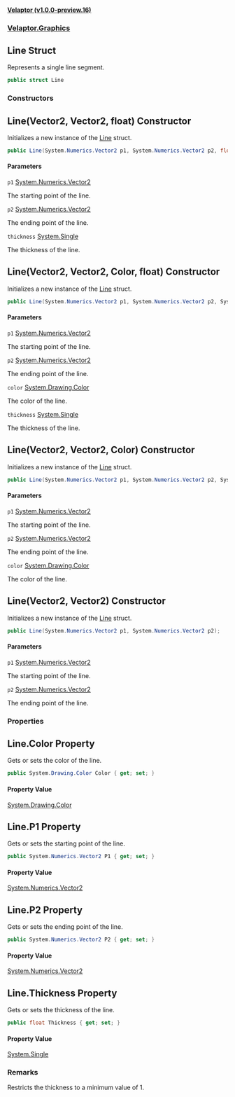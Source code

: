 #### [Velaptor (v1.0.0-preview.16)](./namespaces.md 'Velaptor Namespaces')
### [Velaptor.Graphics](./Velaptor.Graphics.md 'Velaptor.Graphics')

## Line Struct

Represents a single line segment.

```csharp
public struct Line
```
### Constructors

<a name='Velaptor.Graphics.Line.Line(System.Numerics.Vector2,System.Numerics.Vector2,float)'></a>

## Line(Vector2, Vector2, float) Constructor

Initializes a new instance of the [Line](./Velaptor.Graphics.Line.md 'Velaptor.Graphics.Line') struct.

```csharp
public Line(System.Numerics.Vector2 p1, System.Numerics.Vector2 p2, float thickness);
```
#### Parameters

<a name='Velaptor.Graphics.Line.Line(System.Numerics.Vector2,System.Numerics.Vector2,float).p1'></a>

`p1` [System.Numerics.Vector2](https://docs.microsoft.com/en-us/dotnet/api/System.Numerics.Vector2 'System.Numerics.Vector2')

The starting point of the line.

<a name='Velaptor.Graphics.Line.Line(System.Numerics.Vector2,System.Numerics.Vector2,float).p2'></a>

`p2` [System.Numerics.Vector2](https://docs.microsoft.com/en-us/dotnet/api/System.Numerics.Vector2 'System.Numerics.Vector2')

The ending point of the line.

<a name='Velaptor.Graphics.Line.Line(System.Numerics.Vector2,System.Numerics.Vector2,float).thickness'></a>

`thickness` [System.Single](https://docs.microsoft.com/en-us/dotnet/api/System.Single 'System.Single')

The thickness of the line.

<a name='Velaptor.Graphics.Line.Line(System.Numerics.Vector2,System.Numerics.Vector2,System.Drawing.Color,float)'></a>

## Line(Vector2, Vector2, Color, float) Constructor

Initializes a new instance of the [Line](./Velaptor.Graphics.Line.md 'Velaptor.Graphics.Line') struct.

```csharp
public Line(System.Numerics.Vector2 p1, System.Numerics.Vector2 p2, System.Drawing.Color color, float thickness);
```
#### Parameters

<a name='Velaptor.Graphics.Line.Line(System.Numerics.Vector2,System.Numerics.Vector2,System.Drawing.Color,float).p1'></a>

`p1` [System.Numerics.Vector2](https://docs.microsoft.com/en-us/dotnet/api/System.Numerics.Vector2 'System.Numerics.Vector2')

The starting point of the line.

<a name='Velaptor.Graphics.Line.Line(System.Numerics.Vector2,System.Numerics.Vector2,System.Drawing.Color,float).p2'></a>

`p2` [System.Numerics.Vector2](https://docs.microsoft.com/en-us/dotnet/api/System.Numerics.Vector2 'System.Numerics.Vector2')

The ending point of the line.

<a name='Velaptor.Graphics.Line.Line(System.Numerics.Vector2,System.Numerics.Vector2,System.Drawing.Color,float).color'></a>

`color` [System.Drawing.Color](https://docs.microsoft.com/en-us/dotnet/api/System.Drawing.Color 'System.Drawing.Color')

The color of the line.

<a name='Velaptor.Graphics.Line.Line(System.Numerics.Vector2,System.Numerics.Vector2,System.Drawing.Color,float).thickness'></a>

`thickness` [System.Single](https://docs.microsoft.com/en-us/dotnet/api/System.Single 'System.Single')

The thickness of the line.

<a name='Velaptor.Graphics.Line.Line(System.Numerics.Vector2,System.Numerics.Vector2,System.Drawing.Color)'></a>

## Line(Vector2, Vector2, Color) Constructor

Initializes a new instance of the [Line](./Velaptor.Graphics.Line.md 'Velaptor.Graphics.Line') struct.

```csharp
public Line(System.Numerics.Vector2 p1, System.Numerics.Vector2 p2, System.Drawing.Color color);
```
#### Parameters

<a name='Velaptor.Graphics.Line.Line(System.Numerics.Vector2,System.Numerics.Vector2,System.Drawing.Color).p1'></a>

`p1` [System.Numerics.Vector2](https://docs.microsoft.com/en-us/dotnet/api/System.Numerics.Vector2 'System.Numerics.Vector2')

The starting point of the line.

<a name='Velaptor.Graphics.Line.Line(System.Numerics.Vector2,System.Numerics.Vector2,System.Drawing.Color).p2'></a>

`p2` [System.Numerics.Vector2](https://docs.microsoft.com/en-us/dotnet/api/System.Numerics.Vector2 'System.Numerics.Vector2')

The ending point of the line.

<a name='Velaptor.Graphics.Line.Line(System.Numerics.Vector2,System.Numerics.Vector2,System.Drawing.Color).color'></a>

`color` [System.Drawing.Color](https://docs.microsoft.com/en-us/dotnet/api/System.Drawing.Color 'System.Drawing.Color')

The color of the line.

<a name='Velaptor.Graphics.Line.Line(System.Numerics.Vector2,System.Numerics.Vector2)'></a>

## Line(Vector2, Vector2) Constructor

Initializes a new instance of the [Line](./Velaptor.Graphics.Line.md 'Velaptor.Graphics.Line') struct.

```csharp
public Line(System.Numerics.Vector2 p1, System.Numerics.Vector2 p2);
```
#### Parameters

<a name='Velaptor.Graphics.Line.Line(System.Numerics.Vector2,System.Numerics.Vector2).p1'></a>

`p1` [System.Numerics.Vector2](https://docs.microsoft.com/en-us/dotnet/api/System.Numerics.Vector2 'System.Numerics.Vector2')

The starting point of the line.

<a name='Velaptor.Graphics.Line.Line(System.Numerics.Vector2,System.Numerics.Vector2).p2'></a>

`p2` [System.Numerics.Vector2](https://docs.microsoft.com/en-us/dotnet/api/System.Numerics.Vector2 'System.Numerics.Vector2')

The ending point of the line.
### Properties

<a name='Velaptor.Graphics.Line.Color'></a>

## Line.Color Property

Gets or sets the color of the line.

```csharp
public System.Drawing.Color Color { get; set; }
```

#### Property Value
[System.Drawing.Color](https://docs.microsoft.com/en-us/dotnet/api/System.Drawing.Color 'System.Drawing.Color')

<a name='Velaptor.Graphics.Line.P1'></a>

## Line.P1 Property

Gets or sets the starting point of the line.

```csharp
public System.Numerics.Vector2 P1 { get; set; }
```

#### Property Value
[System.Numerics.Vector2](https://docs.microsoft.com/en-us/dotnet/api/System.Numerics.Vector2 'System.Numerics.Vector2')

<a name='Velaptor.Graphics.Line.P2'></a>

## Line.P2 Property

Gets or sets the ending point of the line.

```csharp
public System.Numerics.Vector2 P2 { get; set; }
```

#### Property Value
[System.Numerics.Vector2](https://docs.microsoft.com/en-us/dotnet/api/System.Numerics.Vector2 'System.Numerics.Vector2')

<a name='Velaptor.Graphics.Line.Thickness'></a>

## Line.Thickness Property

Gets or sets the thickness of the line.

```csharp
public float Thickness { get; set; }
```

#### Property Value
[System.Single](https://docs.microsoft.com/en-us/dotnet/api/System.Single 'System.Single')

### Remarks
Restricts the thickness to a minimum value of 1.